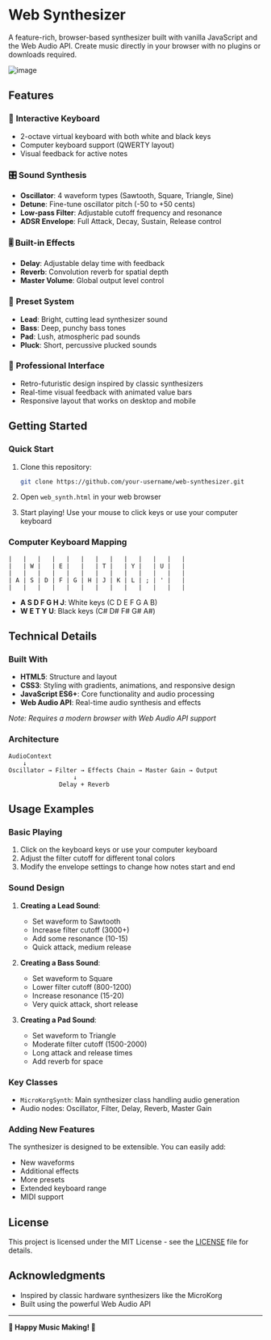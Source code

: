 # Web Synthesizer

A feature-rich, browser-based synthesizer built with vanilla JavaScript and the Web Audio API. Create music directly in your browser with no plugins or downloads required.

![image](https://github.com/user-attachments/assets/f4d286df-d652-4542-b8b9-6e86aeb3e32d)

## Features

### 🎹 **Interactive Keyboard**
- 2-octave virtual keyboard with both white and black keys
- Computer keyboard support (QWERTY layout)
- Visual feedback for active notes

### 🎛️ **Sound Synthesis**
- **Oscillator**: 4 waveform types (Sawtooth, Square, Triangle, Sine)
- **Detune**: Fine-tune oscillator pitch (-50 to +50 cents)
- **Low-pass Filter**: Adjustable cutoff frequency and resonance
- **ADSR Envelope**: Full Attack, Decay, Sustain, Release control

### 🎚️ **Built-in Effects**
- **Delay**: Adjustable delay time with feedback
- **Reverb**: Convolution reverb for spatial depth
- **Master Volume**: Global output level control

### 🎵 **Preset System**
- **Lead**: Bright, cutting lead synthesizer sound
- **Bass**: Deep, punchy bass tones
- **Pad**: Lush, atmospheric pad sounds
- **Pluck**: Short, percussive plucked sounds

### 🎨 **Professional Interface**
- Retro-futuristic design inspired by classic synthesizers
- Real-time visual feedback with animated value bars
- Responsive layout that works on desktop and mobile

## Getting Started

### Quick Start
1. Clone this repository:
   ```bash
   git clone https://github.com/your-username/web-synthesizer.git
   ```

2. Open `web_synth.html` in your web browser

3. Start playing! Use your mouse to click keys or use your computer keyboard

### Computer Keyboard Mapping
```
|   |   |   |   |   |   |   |   |   |   |   |   |
|   | W |   | E |   |   | T |   | Y |   | U |   |
|   |   |   |   |   |   |   |   |   |   |   |   |
| A | S | D | F | G | H | J | K | L | ; | ' |   |
|   |   |   |   |   |   |   |   |   |   |   |   |
```

- **A S D F G H J**: White keys (C D E F G A B)
- **W E T Y U**: Black keys (C# D# F# G# A#)

## Technical Details

### Built With
- **HTML5**: Structure and layout
- **CSS3**: Styling with gradients, animations, and responsive design
- **JavaScript ES6+**: Core functionality and audio processing
- **Web Audio API**: Real-time audio synthesis and effects

*Note: Requires a modern browser with Web Audio API support*

### Architecture
```
AudioContext
    ↓
Oscillator → Filter → Effects Chain → Master Gain → Output
                  ↓
              Delay + Reverb
```

## Usage Examples

### Basic Playing
1. Click on the keyboard keys or use your computer keyboard
2. Adjust the filter cutoff for different tonal colors
3. Modify the envelope settings to change how notes start and end

### Sound Design
1. **Creating a Lead Sound**:
   - Set waveform to Sawtooth
   - Increase filter cutoff (3000+)
   - Add some resonance (10-15)
   - Quick attack, medium release

2. **Creating a Bass Sound**:
   - Set waveform to Square
   - Lower filter cutoff (800-1200)
   - Increase resonance (15-20)
   - Very quick attack, short release

3. **Creating a Pad Sound**:
   - Set waveform to Triangle
   - Moderate filter cutoff (1500-2000)
   - Long attack and release times
   - Add reverb for space

### Key Classes
- `MicroKorgSynth`: Main synthesizer class handling audio generation
- Audio nodes: Oscillator, Filter, Delay, Reverb, Master Gain

### Adding New Features
The synthesizer is designed to be extensible. You can easily add:
- New waveforms
- Additional effects
- More presets
- Extended keyboard range
- MIDI support

## License

This project is licensed under the MIT License - see the [LICENSE](LICENSE) file for details.

## Acknowledgments

- Inspired by classic hardware synthesizers like the MicroKorg
- Built using the powerful Web Audio API

---

**🎵 Happy Music Making! 🎵**
